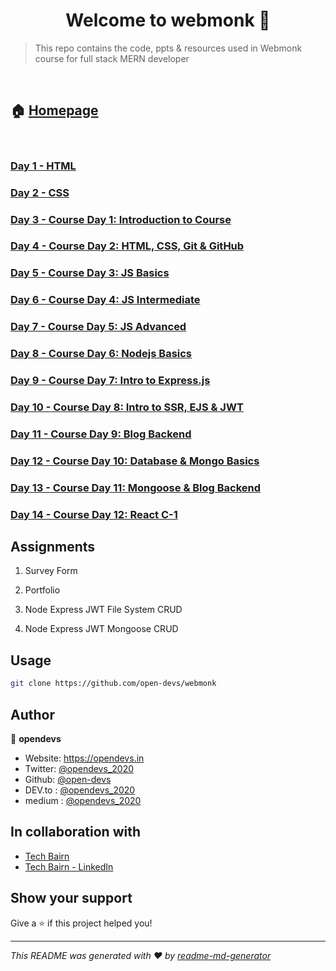 # <center> Welcome to webmonk 👋 </center>

> This repo contains the code, ppts &amp; resources used in Webmonk course for full stack MERN developer

<br>

## 🏠 [Homepage](https://github.com/open-devs/webmonk)

<br>

### [Day 1 - HTML](https://github.com/open-devs/webmonk/tree/master/Day%201)

### [Day 2 - CSS](https://github.com/open-devs/webmonk/tree/master/Day%202)

### [Day 3 - Course Day 1: Introduction to Course](https://github.com/open-devs/webmonk/tree/master/Course%20Day%201)

### [Day 4 - Course Day 2: HTML, CSS, Git & GitHub](https://github.com/open-devs/webmonk/tree/master/Course%20Day%202)

### [Day 5 - Course Day 3: JS Basics](https://github.com/open-devs/webmonk/tree/master/Course%20Day%203)

### [Day 6 - Course Day 4: JS Intermediate](https://github.com/open-devs/webmonk/tree/master/Course%20Day%204)

### [Day 7 - Course Day 5: JS Advanced](https://github.com/open-devs/webmonk/tree/master/Course%20Day%205)

### [Day 8 - Course Day 6: Nodejs Basics](https://github.com/open-devs/webmonk/tree/master/Course%20Day%206)

### [Day 9 - Course Day 7: Intro to Express.js](https://github.com/open-devs/webmonk/tree/master/Course%20Day%207)

### [Day 10 - Course Day 8: Intro to SSR, EJS & JWT](https://github.com/open-devs/webmonk/tree/master/Course%20Day%208)

### [Day 11 - Course Day 9: Blog Backend](https://github.com/open-devs/webmonk/tree/master/Course%20Day%209)

### [Day 12 - Course Day 10: Database & Mongo Basics](https://github.com/open-devs/webmonk/tree/master/Course%20Day%2010)

### [Day 13 - Course Day 11: Mongoose & Blog Backend](https://github.com/open-devs/webmonk/tree/master/Course%20Day%2011)

### [Day 14 - Course Day 12: React C-1](https://github.com/open-devs/webmonk/tree/master/Course%20Day%2012)

## Assignments

1. Survey Form

2. Portfolio

3. Node Express JWT File System CRUD

4. Node Express JWT Mongoose CRUD

## Usage

```sh
git clone https://github.com/open-devs/webmonk
```

## Author

👤 **opendevs**

* Website: https://opendevs.in
* Twitter: [@opendevs_2020](https://twitter.com/opendevs_2020)
* Github: [@open-devs](https://github.com/open-devs)
* DEV.to : [@opendevs_2020](https://dev.to/opendevs_2020)
* medium : [@opendevs_2020](https://medium.com/@opendevs_2020)

## In collaboration with

* [Tech Bairn](https://techbairn.com/)
* [Tech Bairn - LinkedIn](https://www.linkedin.com/company/techbairn/)

## Show your support

Give a ⭐️ if this project helped you!

***
_This README was generated with ❤️ by [readme-md-generator](https://github.com/kefranabg/readme-md-generator)_
